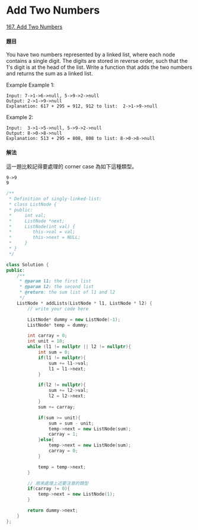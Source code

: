 # Add Two Numbers

[167. Add Two Numbers](https://www.lintcode.com/problem/add-two-numbers/?_from=ladder&&fromId=15)

#### 題目

You have two numbers represented by a linked list, where each node contains a single digit. The digits are stored in reverse order, such that the 1's digit is at the head of the list. Write a function that adds the two numbers and returns the sum as a linked list.

Example Example 1:

```text
Input: 7->1->6->null, 5->9->2->null
Output: 2->1->9->null    
Explanation: 617 + 295 = 912, 912 to list:  2->1->9->null
```

Example 2:

```text
Input:  3->1->5->null, 5->9->2->null
Output: 8->0->8->null    
Explanation: 513 + 295 = 808, 808 to list: 8->0->8->null
```

#### 解法

這一題比較記得要處理的 corner case 為如下這種類型。

```text
9->9
9
```

```cpp
/**
 * Definition of singly-linked-list:
 * class ListNode {
 * public:
 *     int val;
 *     ListNode *next;
 *     ListNode(int val) {
 *        this->val = val;
 *        this->next = NULL;
 *     }
 * }
 */

class Solution {
public:
    /**
     * @param l1: the first list
     * @param l2: the second list
     * @return: the sum list of l1 and l2 
     */
    ListNode * addLists(ListNode * l1, ListNode * l2) {
        // write your code here

        ListNode* dummy = new ListNode(-1);
        ListNode* temp = dummy;

        int carray = 0;
        int unit = 10;
        while (l1 != nullptr || l2 != nullptr){
            int sum = 0;
            if(l1 != nullptr){
                sum += l1->val;
                l1 = l1->next;
            }

            if(l2 != nullptr){
                sum += l2->val;
                l2 = l2->next;
            }
            sum += carray;

            if(sum >= unit){
                sum = sum - unit;
                temp->next = new ListNode(sum);
                carray = 1;
            }else{
                temp->next = new ListNode(sum);
                carray = 0;
            }

            temp = temp->next;
        }

        // 用來處理上述要注意的類型
        if(carray != 0){
            temp->next = new ListNode(1);
        }

        return dummy->next;
    }
};
```

